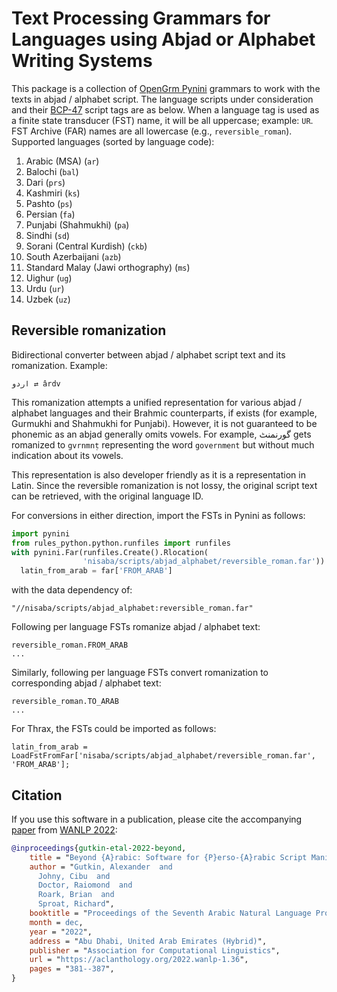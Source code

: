 # Text Processing Grammars for Languages using Abjad or Alphabet Writing Systems

This package is a collection of
[OpenGrm Pynini](http://www.opengrm.org/twiki/bin/view/GRM/Pynini) grammars to
work with the texts in abjad / alphabet script. The language scripts under
consideration and their [BCP-47](https://tools.ietf.org/rfc/bcp/bcp47.txt)
script tags are as below. When a language tag is used as a finite state
transducer (FST) name, it will be all uppercase; example: `UR`. FST Archive
(FAR) names are all lowercase (e.g., `reversible_roman`). Supported languages
(sorted by language code):

1.  Arabic (MSA) (`ar`)
1.  Balochi (`bal`)
1.  Dari (`prs`)
1.  Kashmiri (`ks`)
1.  Pashto (`ps`)
1.  Persian (`fa`)
1.  Punjabi (Shahmukhi) (`pa`)
1.  Sindhi (`sd`)
1.  Sorani (Central Kurdish) (`ckb`)
1.  South Azerbaijani (`azb`)
1.  Standard Malay (Jawi orthography) (`ms`)
1.  Uighur (`ug`)
1.  Urdu (`ur`)
1.  Uzbek (`uz`)

## Reversible romanization

Bidirectional converter between abjad / alphabet script text and its
romanization. Example:

```
اردو ⇄ ârdv
```

This romanization attempts a unified representation for various abjad / alphabet
languages and their Brahmic counterparts, if exists (for example, Gurmukhi and
Shahmukhi for Punjabi). However, it is not guaranteed to be phonemic as an abjad
generally omits vowels. For example, گورنمنٹ gets romanized to `gvrnmnṭ`
representing the word `government` but without much indication about its vowels.

This representation is also developer friendly as it is a representation in
Latin. Since the reversible romanization is not lossy, the original script text
can be retrieved, with the original language ID.

For conversions in either direction, import the FSTs in Pynini as follows:

```python
import pynini
from rules_python.python.runfiles import runfiles
with pynini.Far(runfiles.Create().Rlocation(
                'nisaba/scripts/abjad_alphabet/reversible_roman.far')) as far:
  latin_from_arab = far['FROM_ARAB']
```

with the data dependency of:

```
"//nisaba/scripts/abjad_alphabet:reversible_roman.far"
```

Following per language FSTs romanize abjad / alphabet text:

```
reversible_roman.FROM_ARAB
...
```

Similarly, following per language FSTs convert romanization to corresponding
abjad / alphabet text:

```
reversible_roman.TO_ARAB
...
```

For Thrax, the FSTs could be imported as follows:

```
latin_from_arab = LoadFstFromFar['nisaba/scripts/abjad_alphabet/reversible_roman.far', 'FROM_ARAB'];
```

## Citation

If you use this software in a publication, please cite the accompanying
[paper](https://aclanthology.org/2022.wanlp-1.36.pdf) from
[WANLP 2022](https://sites.google.com/corp/view/wanlp2022/):

```bibtex
@inproceedings{gutkin-etal-2022-beyond,
    title = "Beyond {A}rabic: Software for {P}erso-{A}rabic Script Manipulation",
    author = "Gutkin, Alexander  and
      Johny, Cibu  and
      Doctor, Raiomond  and
      Roark, Brian  and
      Sproat, Richard",
    booktitle = "Proceedings of the Seventh Arabic Natural Language Processing Workshop (WANLP)",
    month = dec,
    year = "2022",
    address = "Abu Dhabi, United Arab Emirates (Hybrid)",
    publisher = "Association for Computational Linguistics",
    url = "https://aclanthology.org/2022.wanlp-1.36",
    pages = "381--387",
}
```



